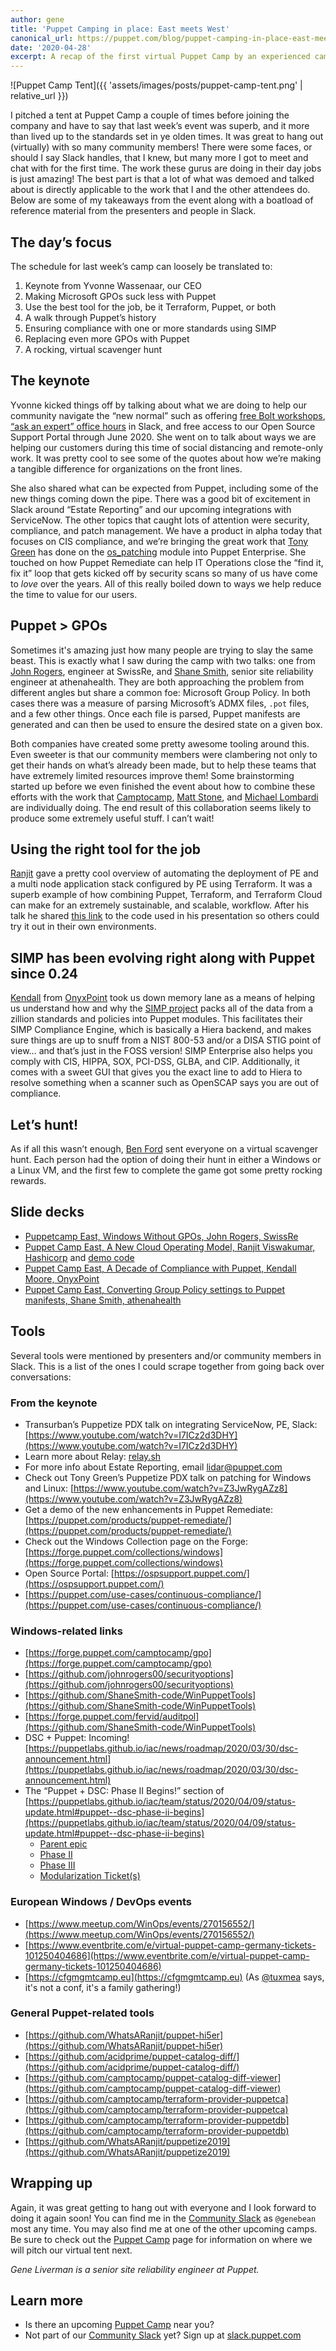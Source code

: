 ```yaml
---
author: gene
title: 'Puppet Camping in place: East meets West'
canonical_url: https://puppet.com/blog/puppet-camping-in-place-east-meets-west/
date: '2020-04-28'
excerpt: A recap of the first virtual Puppet Camp by an experienced camper.
---
```


![Puppet Camp Tent]({{ 'assets/images/posts/puppet-camp-tent.png' | relative_url }})

I pitched a tent at Puppet Camp a couple of times before joining the company and have to say that last week’s event was superb, and it more than lived up to the standards set in ye olden times. It was great to hang out (virtually) with so many community members! There were some faces, or should I say Slack handles, that I knew, but many more I got to meet and chat with for the first time. The work these gurus are doing in their day jobs is just amazing! The best part is that a lot of what was demoed and talked about is directly applicable to the work that I and the other attendees do. Below are some of my takeaways from the event along with a boatload of reference material from the presenters and people in Slack.

## The day’s focus

The schedule for last week’s camp can loosely be translated to:

1. Keynote from Yvonne Wassenaar, our CEO
2. Making Microsoft GPOs suck less with Puppet
3. Use the best tool for the job, be it Terraform, Puppet, or both
4. A walk through Puppet’s history
5. Ensuring compliance with one or more standards using SIMP
6. Replacing even more GPOs with Puppet
7. A rocking, virtual scavenger hunt

## The keynote

Yvonne kicked things off by talking about what we are doing to help our community navigate the “new normal” such as offering [free Bolt workshops](https://puppet.com/events/), [“ask an expert” office hours](https://puppet.com/community/office-hours/) in Slack, and free access to our Open Source Support Portal through June 2020. She went on to talk about ways we are helping our customers during this time of social distancing and remote-only work. It was pretty cool to see some of the quotes about how we’re making a tangible difference for organizations on the front lines.

She also shared what can be expected from Puppet, including some of the new things coming down the pipe. There was a good bit of excitement in Slack around “Estate Reporting” and our upcoming integrations with ServiceNow. The other topics that caught lots of attention were security, compliance, and patch management. We have a product in alpha today that focuses on CIS compliance, and we’re bringing the great work that [Tony Green](https://www.linkedin.com/in/tgreen4) has done on the [os_patching](https://forge.puppet.com/albatrossflavour/os_patching) module into Puppet Enterprise. She touched on how Puppet Remediate can help IT Operations close the “find it, fix it” loop that gets kicked off by security scans so many of us have come to _love_ over the years. All of this really boiled down to ways we help reduce the time to value for our users.

## Puppet > GPOs

Sometimes it's amazing just how many people are trying to slay the same beast. This is exactly what I saw during the camp with two talks: one from [John Rogers](https://www.linkedin.com/in/totheo), engineer at SwissRe, and [Shane Smith](https://www.linkedin.com/in/shane-smith-2013379), senior site reliability engineer at athenahealth. They are both approaching the problem from different angles but share a common foe: Microsoft Group Policy. In both cases there was a measure of parsing Microsoft’s ADMX files, `.pot` files, and a few other things. Once each file is parsed, Puppet manifests are generated and can then be used to ensure the desired state on a given box.

Both companies have created some pretty awesome tooling around this. Even sweeter is that our community members were clambering not only to get their hands on what’s already been made, but to help these teams that have extremely limited resources improve them! Some brainstorming started up before we even finished the event about how to combine these efforts with the work that [Camptocamp](https://www.camptocamp.com), [Matt Stone](https://www.linkedin.com/in/matthewrstone), and [Michael Lombardi](https://www.linkedin.com/in/michaeltlombardi) are individually doing. The end result of this collaboration seems likely to produce some extremely useful stuff. I can’t wait!

## Using the right tool for the job

[Ranjit](https://www.linkedin.com/in/whatsaranjit) gave a pretty cool overview of automating the deployment of PE and a multi node application stack configured by PE using Terraform. It was a superb example of how combining Puppet, Terraform, and Terraform Cloud can make for an extremely sustainable, and scalable, workflow. After his talk he shared [this link](https://github.com/WhatsARanjit/puppetize2019) to the code used in his presentation so others could try it out in their own environments.

## SIMP has been evolving right along with Puppet since 0.24

[Kendall](https://www.linkedin.com/in/kendall-moore-40ba8713) from [OnyxPoint](https://www.onyxpoint.com) took us down memory lane as a means of helping us understand how and why the [SIMP project](https://www.simp-project.com) packs all of the data from a zillion standards and policies into Puppet modules. This facilitates their SIMP Compliance Engine, which is basically a Hiera backend, and makes sure things are up to snuff from a NIST 800-53 and/or a DISA STIG point of view… and that’s just in the FOSS version! SIMP Enterprise also helps you comply with CIS, HIPPA, SOX, PCI-DSS, GLBA, and CIP. Additionally, it comes with a sweet GUI that gives you the exact line to add to Hiera to resolve something when a scanner such as OpenSCAP says you are out of compliance.

## Let’s hunt!

As if all this wasn’t enough, [Ben Ford](https://www.linkedin.com/in/ben-ford-061b344) sent everyone on a virtual scavenger hunt. Each person had the option of doing their hunt in either a Windows or a Linux VM, and the first few to complete the game got some pretty rocking rewards.

## Slide decks

* [Puppetcamp East, Windows Without GPOs, John Rogers, SwissRe](https://www.slideshare.net/PuppetLabs/puppetcamp-east-windows-without-gpos-john-rogers-swissre)
* [Puppet Camp East, A New Cloud Operating Model, Ranjit Viswakumar, Hashicorp](https://www.slideshare.net/PuppetLabs/puppet-camp-east-a-new-cloud-operating-model-ranjit-viswakumar-hashicorp) and [demo code](https://github.com/WhatsARanjit/puppetize2019)
* [Puppet Camp East, A Decade of Compliance with Puppet, Kendall Moore, OnyxPoint](https://www.slideshare.net/PuppetLabs/2020-puppet-camp226128147kendall-232791485)
* [Puppet Camp East, Converting Group Policy settings to Puppet manifests, Shane Smith, athenahealth](https://www.slideshare.net/PuppetLabs/puppet-camp-east-converting-group-policy-settings-to-puppet-manifests-shane-smith-athenahealth)

## Tools

Several tools were mentioned by presenters and/or community members in Slack. This is a list of the ones I could scrape together from going back over conversations:

### From the keynote

* Transurban’s Puppetize PDX talk on integrating ServiceNow, PE, Slack: [https://www.youtube.com/watch?v=I7ICz2d3DHY](https://www.youtube.com/watch?v=I7ICz2d3DHY)
* Learn more about Relay: [relay.sh](https://relay.sh)
* For more info about Estate Reporting, email [lidar@puppet.com](mailto:lidar@puppet.com)
* Check out Tony Green’s Puppetize PDX talk on patching for Windows and Linux: [https://www.youtube.com/watch?v=Z3JwRygAZz8](https://www.youtube.com/watch?v=Z3JwRygAZz8)
* Get a demo of the new enhancements in Puppet Remediate: [https://puppet.com/products/puppet-remediate/](https://puppet.com/products/puppet-remediate/)
* Check out the Windows Collection page on the Forge: [https://forge.puppet.com/collections/windows](https://forge.puppet.com/collections/windows)
* Open Source Portal: [https://ospsupport.puppet.com/](https://ospsupport.puppet.com/)
* [https://puppet.com/use-cases/continuous-compliance/](https://puppet.com/use-cases/continuous-compliance/)

### Windows-related links

* [https://forge.puppet.com/camptocamp/gpo](https://forge.puppet.com/camptocamp/gpo)
* [https://github.com/johnrogers00/securityoptions](https://github.com/johnrogers00/securityoptions)
* [https://github.com/ShaneSmith-code/WinPuppetTools](https://github.com/ShaneSmith-code/WinPuppetTools)
* [https://forge.puppet.com/fervid/auditpol](https://github.com/ShaneSmith-code/WinPuppetTools)
* DSC + Puppet: Incoming! [https://puppetlabs.github.io/iac/news/roadmap/2020/03/30/dsc-announcement.html](https://puppetlabs.github.io/iac/news/roadmap/2020/03/30/dsc-announcement.html) 
* The “Puppet + DSC: Phase II Begins!” section of [https://puppetlabs.github.io/iac/team/status/2020/04/09/status-update.html#puppet--dsc-phase-ii-begins](https://puppetlabs.github.io/iac/team/status/2020/04/09/status-update.html#puppet--dsc-phase-ii-begins)
  * [Parent epic](https://tickets.puppetlabs.com/browse/IAC-41)
  * [Phase II](https://tickets.puppetlabs.com/browse/IAC-685)
  * [Phase III](https://tickets.puppetlabs.com/browse/IAC-683)
  * [Modularization Ticket(s)](https://tickets.puppetlabs.com/browse/IAC-650)

### European Windows / DevOps events

* [https://www.meetup.com/WinOps/events/270156552/](https://www.meetup.com/WinOps/events/270156552/)
* [https://www.eventbrite.com/e/virtual-puppet-camp-germany-tickets-101250404686](https://www.eventbrite.com/e/virtual-puppet-camp-germany-tickets-101250404686)
* [https://cfgmgmtcamp.eu](https://cfgmgmtcamp.eu) (As [@tuxmea](https://twitter.com/tuxmea) says, it's not a conf, it's a family gathering!)

### General Puppet-related tools

* [https://github.com/WhatsARanjit/puppet-hi5er](https://github.com/WhatsARanjit/puppet-hi5er)
* [https://github.com/acidprime/puppet-catalog-diff/](https://github.com/acidprime/puppet-catalog-diff/)
* [https://github.com/camptocamp/puppet-catalog-diff-viewer](https://github.com/camptocamp/puppet-catalog-diff-viewer)
* [https://github.com/camptocamp/terraform-provider-puppetca](https://github.com/camptocamp/terraform-provider-puppetca)
* [https://github.com/camptocamp/terraform-provider-puppetdb](https://github.com/camptocamp/terraform-provider-puppetdb)
* [https://github.com/WhatsARanjit/puppetize2019](https://github.com/WhatsARanjit/puppetize2019)

## Wrapping up

Again, it was great getting to hang out with everyone and I look forward to doing it again soon! You can find me in the [Community Slack](https://puppetcommunity.slack.com) as `@genebean` most any time. You may also find me at one of the other upcoming camps. Be sure to check out the [Puppet Camp](https://puppet.com/events/puppet-camps/) page for information on where we will pitch our virtual tent next.

_Gene Liverman is a senior site reliability engineer at Puppet._

## Learn more

* Is there an upcoming [Puppet Camp](https://puppet.com/events/puppet-camps/) near you?
* Not part of our [Community Slack](https://puppetcommunity.slack.com) yet? Sign up at [slack.puppet.com](https://slack.puppet.com)
